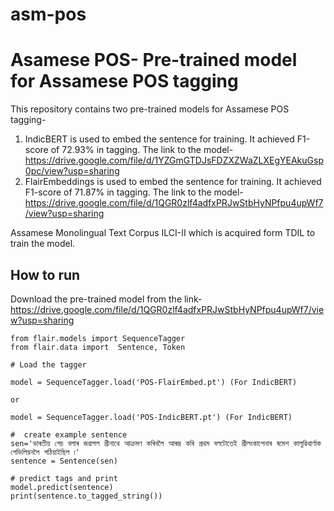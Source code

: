 # asm-pos
# Asamese POS- Pre-trained model for Assamese POS tagging

This repository contains two pre-trained models for Assamese POS tagging- 

1) IndicBERT is used to embed the sentence for training. It achieved F1-score of 72.93% in tagging. The link to the model- https://drive.google.com/file/d/1YZGmGTDJsFDZXZWaZLXEgYEAkuGsp0pc/view?usp=sharing
2) FlairEmbeddings is used to embed the sentence for training. It achieved F1-score of 71.87% in tagging. The link to the model- https://drive.google.com/file/d/1QGR0zlf4adfxPRJwStbHyNPfpu4upWf7/view?usp=sharing

Assamese Monolingual Text Corpus ILCI-II which is acquired form TDIL to train the model. 

## How to run

Download the pre-trained model from the link- https://drive.google.com/file/d/1QGR0zlf4adfxPRJwStbHyNPfpu4upWf7/view?usp=sharing

```
from flair.models import SequenceTagger
from flair.data import  Sentence, Token

# Load the tagger

model = SequenceTagger.load('POS-FlairEmbed.pt') (For IndicBERT)

or

model = SequenceTagger.load('POS-IndicBERT.pt') (For IndicBERT)

#  create example sentence
sen='ভাৰতীয় পেচ বলাৰ জৱাগল শ্রীনাথে আক্রমণ কৰিবলৈ আৰম্ভ কৰি প্রথম বলটোতেই শ্রীলংকাপেনাৰ ৰমেশ কালুৱিথার্ণাক পেভিলিয়নলৈ পঠিয়াইছিল ৷'
sentence = Sentence(sen)

# predict tags and print
model.predict(sentence)
print(sentence.to_tagged_string())

```
